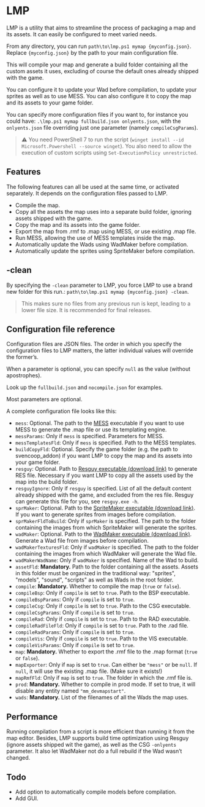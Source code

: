 # LMP

LMP is a utility that aims to streamline the process of packaging a map and its assets. It can easily be configured to meet varied needs.

From any directory, you can run ``path\to\lmp.ps1 mymap {myconfig.json}``. Replace ``{myconfig.json}`` by the path to your main configuration file.

This will compile your map and generate a build folder containing all the custom assets it uses, excluding of course the default ones already shipped with the game.

You can configure it to update your Wad before compilation, to update your sprites as well as to use MESS. You can also configure it to copy the map and its assets to your game folder.

You can specify more configuration files if you want to, for instance you could have: ``.\lmp.ps1 mymap fullbuild.json onlyents.json``, with the ``onlyents.json`` file overriding just one parameter (namely ``compileCsgParams``).

> :warning: You need PowerShell 7 to run the script (``winget install --id Microsoft.Powershell --source winget``). You also need to allow the execution of custom scripts using ``Set-ExecutionPolicy unrestricted``.

## Features

The following features can all be used at the same time, or activated separately. It depends on the configuration files passed to LMP.

 - Compile the map.
 - Copy all the assets the map uses into a separate build folder, ignoring assets shipped with the game.
 - Copy the map and its assets into the game folder.
 - Export the map from .rmf to .map using MESS, or use existing .map file.
 - Run MESS, allowing the use of MESS templates inside the map.
 - Automatically update the Wads using WadMaker before compilation.
 - Automatically update the sprites using SpriteMaker before compilation.

## -clean

By specifying the ``-clean`` parameter to LMP, you force LMP to use a brand new folder for this run.: ``path\to\lmp.ps1 mymap {myconfig.json} -clean``.

> This makes sure no files from any previous run is kept, leading to a lower file size. It is recommended for final releases.

## Configuration file reference

Configuration files are JSON files. The order in which you specify the configuration files to LMP matters, the latter individual values will override the former’s.

When a parameter is optional, you can specify ``null`` as the value (without apostrophes).

Look up the ``fullbuild.json`` and ``nocompile.json`` for examples.

Most parameters are optional.

A complete configuration file looks like this:

 - ``mess``: Optional. The path to the [MESS](https://github.com/pwitvoet/mess) executable if you want to use MESS to generate the .map file or use its templating engine.
 - ``messParams``: Only if ``mess`` is specified. Parameters for MESS.
 - ``messTemplatesFld``: Only if ``mess`` is specified. Path to the MESS templates.
 - ``buildCopyFld``: Optional. Specify the game folder (e.g. the path to svencoop_addon) if you want LMP to copy the map and its assets into your game folder.
 - ``resguy``: Optional. Path to [Resguy executable (download link)](https://github.com/wootguy/resguy/releases) to generate RES file. Necessary if you want LMP to copy all the assets used by the map into the build folder.
 - ``resguyIgnore``: Only if ``resguy`` is specified. List of all the default content already shipped with the game, and excluded from the res file. Resguy can generate this file for you, see ``resguy.exe -h``.
 - ``sprMaker``: Optional. Path to the [SpriteMaker executable (download link)](https://github.com/pwitvoet/wadmaker/releases). If you want to generate sprites from images before compilation.
 - ``sprMakerFldToBuild``: Only if ``sprMaker`` is specified. The path to the folder containing the images from which SpriteMaker will generate the sprites.
 - ``wadMaker``: Optional. Path to the [WadMaker executable (download link)](https://github.com/pwitvoet/wadmaker/releases). Generate a Wad file from images before compilation.
 - ``wadMakerTexturesFld``: Only if ``wadMaker`` is specified. The path to the folder containing the images from which WadMaker will generate the Wad file.
 - ``wadMakerWadName``: Only if ``wadMaker`` is specified. Name of the Wad to build.
 - ``assetFld``: **Mandatory.** Path to the folder containing all the assets. Assets in this folder must be organized in the traditional way: "sprites", "models", "sound", "scripts" as well as Wads in the root folder.
 - ``compile``: **Mandatory.** Whether to compile the map (``true`` or ``false``).
 - ``compileBsp``: Only if ``compile`` is set to ``true``. Path to the BSP executable.
 - ``compileBspParams``: Only if ``compile`` is set to ``true``.
 - ``compileCsg``: Only if ``compile`` is set to ``true``. Path to the CSG executable.
 - ``compileCsgParams``: Only if ``compile`` is set to ``true``.
 - ``compileRad``: Only if ``compile`` is set to ``true``. Path to the RAD executable.
 - ``compileRadFileFld``: Only if ``compile`` is set to ``true``. Path to the .rad file.
 - ``compileRadParams``: Only if ``compile`` is set to ``true``.
 - ``compileVis``: Only if ``compile`` is set to ``true``. Path to the VIS executable.
 - ``compileVisParams``: Only if ``compile`` is set to ``true``.
 - ``map``: **Mandatory.** Whether to export the .rmf file to the .map format (``true`` or ``false``).
 - ``mapExporter``: Only if ``map`` is set to ``true``. Can either be ``"mess"`` or be ``null``. If ``null``, it will use the existing .map file. (Make sure it exists!)
 - ``mapRmfFld``: Only if ``map`` is set to ``true``. The folder in which the .rmf file is.
 - ``prod``: **Mandatory.** Whether to compile in prod mode. If set to true, it will disable any entity named ``"mm_devmapstart"``.
 - ``wads``: **Mandatory.** List of the filenames of all the Wads the map uses.

## Performance

Running compilation from a script is more efficient than running it from the map editor. Besides, LMP supports build time optimization using Resguy (ignore assets shipped wit the game), as well as the CSG ``-onlyents`` parameter. It also let WadMaker not do a full rebuild if the Wad wasn’t changed.

## Todo

 - Add option to automatically compile models before compilation.
 - Add GUI.

